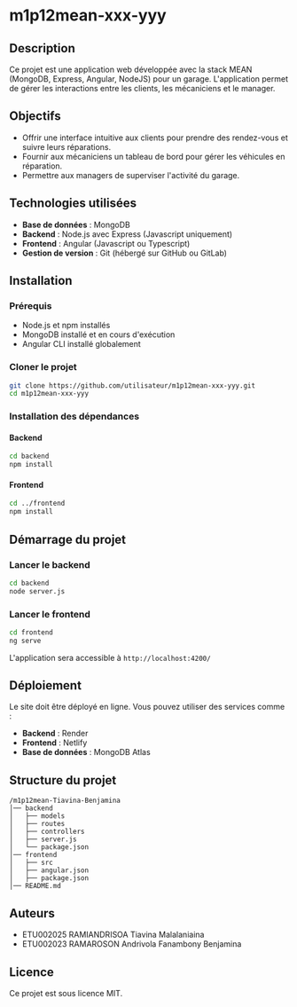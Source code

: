 # m1p12mean-xxx-yyy

## Description
Ce projet est une application web développée avec la stack MEAN (MongoDB, Express, Angular, NodeJS) pour un garage. L'application permet de gérer les interactions entre les clients, les mécaniciens et le manager.

## Objectifs
- Offrir une interface intuitive aux clients pour prendre des rendez-vous et suivre leurs réparations.
- Fournir aux mécaniciens un tableau de bord pour gérer les véhicules en réparation.
- Permettre aux managers de superviser l'activité du garage.

## Technologies utilisées
- **Base de données** : MongoDB
- **Backend** : Node.js avec Express (Javascript uniquement)
- **Frontend** : Angular (Javascript ou Typescript)
- **Gestion de version** : Git (hébergé sur GitHub ou GitLab)

## Installation
### Prérequis
- Node.js et npm installés
- MongoDB installé et en cours d'exécution
- Angular CLI installé globalement

### Cloner le projet
```sh
git clone https://github.com/utilisateur/m1p12mean-xxx-yyy.git
cd m1p12mean-xxx-yyy
```

### Installation des dépendances
#### Backend
```sh
cd backend
npm install
```

#### Frontend
```sh
cd ../frontend
npm install
```

## Démarrage du projet
### Lancer le backend
```sh
cd backend
node server.js
```

### Lancer le frontend
```sh
cd frontend
ng serve
```
L'application sera accessible à `http://localhost:4200/`

## Déploiement
Le site doit être déployé en ligne. Vous pouvez utiliser des services comme :
- **Backend** : Render
- **Frontend** : Netlify
- **Base de données** : MongoDB Atlas

## Structure du projet
```
/m1p12mean-Tiavina-Benjamina
│── backend
│   ├── models
│   ├── routes
│   ├── controllers
│   ├── server.js
│   └── package.json
│── frontend
│   ├── src
│   ├── angular.json
│   ├── package.json
│── README.md
```

## Auteurs
- ETU002025 RAMIANDRISOA Tiavina Malalaniaina
- ETU002023 RAMAROSON Andrivola Fanambony Benjamina
## Licence
Ce projet est sous licence MIT.


